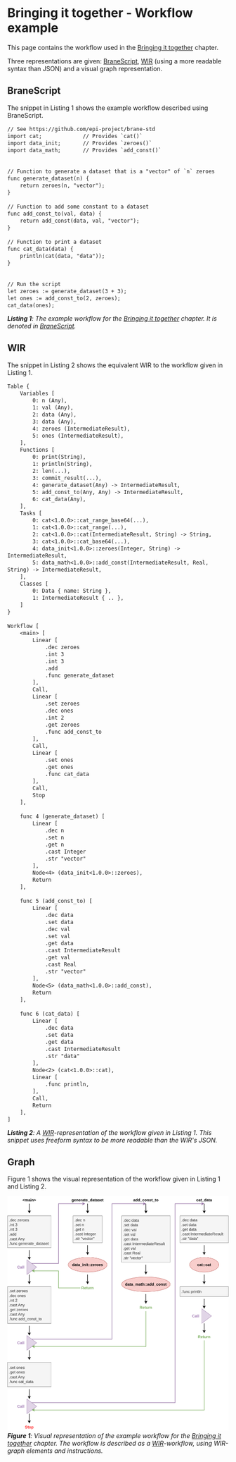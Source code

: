 # Bringing it together - Workflow example
This page contains the workflow used in the [Bringing it together](./showcase.md) chapter.

Three representations are given: [BraneScript](../../appendix/languages/bscript/introduction.md), [WIR](../../spec/wir/introduction.md) (using a more readable syntax than JSON) and a visual graph representation.


## BraneScript
The snippet in Listing 1 shows the example workflow described using BraneScript.

```bscript
// See https://github.com/epi-project/brane-std
import cat;             // Provides `cat()`
import data_init;       // Provides `zeroes()`
import data_math;       // Provides `add_const()`


// Function to generate a dataset that is a "vector" of `n` zeroes
func generate_dataset(n) {
    return zeroes(n, "vector");
}

// Function to add some constant to a dataset
func add_const_to(val, data) {
    return add_const(data, val, "vector");
}

// Function to print a dataset
func cat_data(data) {
    println(cat(data, "data"));
}


// Run the script
let zeroes := generate_dataset(3 + 3);
let ones := add_const_to(2, zeroes);
cat_data(ones);
```
_**Listing 1**: The example workflow for the [Bringing it together](./showcase.md) chapter. It is denoted in [BraneScript](../../appendix/languages/bscript/introduction.md)._


## WIR
The snippet in Listing 2 shows the equivalent WIR to the workflow given in Listing 1.

```wir
Table {
    Variables [
        0: n (Any),
        1: val (Any),
        2: data (Any),
        3: data (Any),
        4: zeroes (IntermediateResult),
        5: ones (IntermediateResult),
    ],
    Functions [
        0: print(String),
        1: println(String),
        2: len(...),
        3: commit_result(...),
        4: generate_dataset(Any) -> IntermediateResult,
        5: add_const_to(Any, Any) -> IntermediateResult,
        6: cat_data(Any),
    ],
    Tasks [
        0: cat<1.0.0>::cat_range_base64(...),
        1: cat<1.0.0>::cat_range(...),
        2: cat<1.0.0>::cat(IntermediateResult, String) -> String,
        3: cat<1.0.0>::cat_base64(...),
        4: data_init<1.0.0>::zeroes(Integer, String) -> IntermediateResult,
        5: data_math<1.0.0>::add_const(IntermediateResult, Real, String) -> IntermediateResult,
    ],
    Classes [
        0: Data { name: String },
        1: IntermediateResult { .. },
    ]
}

Workflow [
    <main> [
        Linear [
            .dec zeroes
            .int 3
            .int 3
            .add
            .func generate_dataset
        ],
        Call,
        Linear [
            .set zeroes
            .dec ones
            .int 2
            .get zeroes
            .func add_const_to
        ],
        Call,
        Linear [
            .set ones
            .get ones
            .func cat_data
        ],
        Call,
        Stop
    ],

    func 4 (generate_dataset) [
        Linear [
            .dec n
            .set n
            .get n
            .cast Integer
            .str "vector"
        ],
        Node<4> (data_init<1.0.0>::zeroes),
        Return
    ],

    func 5 (add_const_to) [
        Linear [
            .dec data
            .set data
            .dec val
            .set val
            .get data
            .cast IntermediateResult
            .get val
            .cast Real
            .str "vector"
        ],
        Node<5> (data_math<1.0.0>::add_const),
        Return
    ],

    func 6 (cat_data) [
        Linear [
            .dec data
            .set data
            .get data
            .cast IntermediateResult
            .str "data"
        ],
        Node<2> (cat<1.0.0>::cat),
        Linear [
            .func println,
        ],
        Call,
        Return
    ],
]
```
_**Listing 2**: A [WIR](../../spec/wir/introduction.md)-representation of the workflow given in Listing 1. This snippet uses freeform syntax to be more readable than the WIR's JSON._


## Graph
Figure 1 shows the visual representation of the workflow given in Listing 1 and Listing 2.

![Visual representation of the example workflow.](../../assets/diagrams/VMShowcaseWorkflow.png)
_**Figure 1**: Visual representation of the example workflow for the [Bringing it together](./showcase.md) chapter. The workflow is described as a [WIR](../../spec/wir/introduction.md)-workflow, using WIR-graph elements and instructions._
